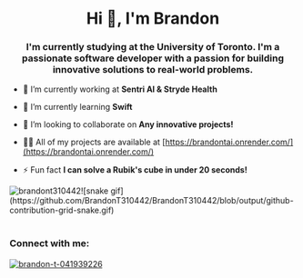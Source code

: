 <h1 align="center">Hi 👋, I'm Brandon</h1>
<h3 align="center">I'm currently studying at the University of Toronto. I'm a passionate software developer with a passion for building innovative solutions to real-world problems.</h3>

- 🔭 I’m currently working at **Sentri AI & Stryde Health**

- 🌱 I’m currently learning **Swift**

- 👯 I’m looking to collaborate on **Any innovative projects!**

- 👨‍💻 All of my projects are available at [https://brandontai.onrender.com/](https://brandontai.onrender.com/)

- ⚡ Fun fact **I can solve a Rubik's cube in under 20 seconds!**

<p><img align="left" src="https://github-readme-stats.vercel.app/api/top-langs?username=brandont310442&show_icons=true&locale=en&layout=compact" alt="brandont310442" /></p>
![snake gif](https://github.com/BrandonT310442/BrandonT310442/blob/output/github-contribution-grid-snake.gif)
<br>
<br>
<h3 align="left">Connect with me:</h3>
<p align="left">
<a href="https://linkedin.com/in/brandon-t-041939226" target="blank"><img align="center" src="https://raw.githubusercontent.com/rahuldkjain/github-profile-readme-generator/master/src/images/icons/Social/linked-in-alt.svg" alt="brandon-t-041939226" height="30" width="40" /></a>
</p>


